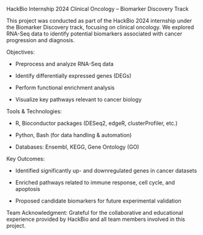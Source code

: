 HackBio Internship 2024
Clinical Oncology – Biomarker Discovery Track

This project was conducted as part of the HackBio 2024 internship under the Biomarker Discovery track, focusing on clinical oncology. We explored RNA-Seq data to identify potential biomarkers associated with cancer progression and diagnosis.

Objectives: 
- Preprocess and analyze RNA-Seq data

- Identify differentially expressed genes (DEGs)

- Perform functional enrichment analysis

- Visualize key pathways relevant to cancer biology

Tools & Technologies:
- R, Bioconductor packages (DESeq2, edgeR, clusterProfiler, etc.)

- Python, Bash (for data handling & automation)

- Databases: Ensembl, KEGG, Gene Ontology (GO)

Key Outcomes:
- Identified significantly up- and downregulated genes in cancer datasets

- Enriched pathways related to immune response, cell cycle, and apoptosis

- Proposed candidate biomarkers for future experimental validation

Team Acknowledgment:
Grateful for the collaborative and educational experience provided by HackBio and all team members involved in this project.

